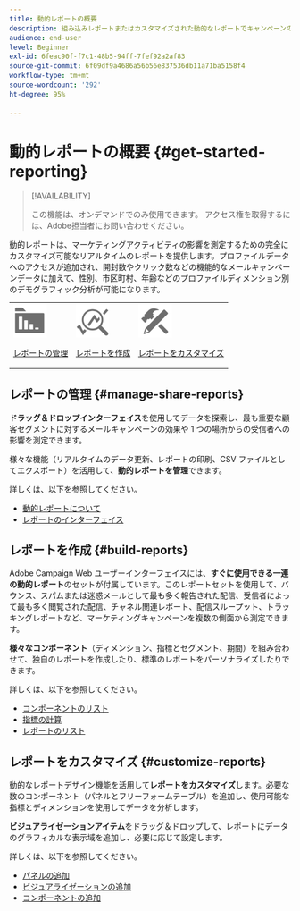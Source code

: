 ```yaml
---
title: 動的レポートの概要
description: 組み込みレポートまたはカスタマイズされた動的なレポートでキャンペーンの成功を分析します。
audience: end-user
level: Beginner
exl-id: 6feac90f-f7c1-48b5-94ff-7fef92a2af83
source-git-commit: 6f09df9a4686a56b56e837536db11a71ba5158f4
workflow-type: tm+mt
source-wordcount: '292'
ht-degree: 95%

---
```


# 動的レポートの概要 {#get-started-reporting}

>[!AVAILABILITY]
>
>この機能は、オンデマンドでのみ使用できます。 アクセス権を取得するには、Adobe担当者にお問い合わせください。

動的レポートは、マーケティングアクティビティの影響を測定するための完全にカスタマイズ可能なリアルタイムのレポートを提供します。プロファイルデータへのアクセスが追加され、開封数やクリック数などの機能的なメールキャンペーンデータに加えて、性別、市区町村、年齢などのプロファイルディメンション別のデモグラフィック分析が可能になります。

<table>
<tr>
<td><img src="assets/do-not-localize/icon_manage.svg" width="60px"><p><a href="#manage-share-reports">レポートの管理</a></p></td><td><img src="assets/do-not-localize/icon_build.svg" width="60px"><p><a href="#build-reports">レポートを作成</a></p></td><td><img src="assets/do-not-localize/icon_customize.svg" width="60px"><p><a href="#customize-reports">レポートをカスタマイズ</a></p></td></tr>
</table>

## レポートの管理 {#manage-share-reports}

**ドラッグ＆ドロップインターフェイス**&#x200B;を使用してデータを探索し、最も重要な顧客セグメントに対するメールキャンペーンの効果や 1 つの場所からの受信者への影響を測定できます。

様々な機能（リアルタイムのデータ更新、レポートの印刷、CSV ファイルとしてエクスポート）を活用して、**動的レポートを管理**&#x200B;できます。

詳しくは、以下を参照してください。

* [動的レポートについて](about-dynamic-reports.md)
* [レポートのインターフェイス](reporting-interface.md)

## レポートを作成 {#build-reports}

Adobe Campaign Web ユーザーインターフェイスには、**すぐに使用できる一連の動的レポート**&#x200B;のセットが付属しています。このレポートセットを使用して、バウンス、スパムまたは迷惑メールとして最も多く報告された配信、受信者によって最も多く閲覧された配信、チャネル関連レポート、配信スループット、トラッキングレポートなど、マーケティングキャンペーンを複数の側面から測定できます。

**様々なコンポーネント**（ディメンション、指標とセグメント、期間）を組み合わせて、独自のレポートを作成したり、標準のレポートをパーソナライズしたりできます。

詳しくは、以下を参照してください。

* [コンポーネントのリスト](list-of-components.md)
* [指標の計算](indicator-calculation.md)
* [レポートのリスト](defining-the-report-period.md)

## レポートをカスタマイズ {#customize-reports}

動的なレポートデザイン機能を活用して&#x200B;**レポートをカスタマイズ**&#x200B;します。必要な数のコンポーネント（パネルとフリーフォームテーブル）を追加し、使用可能な指標とディメンションを使用してデータを分析します。

**ビジュアライゼーションアイテム**&#x200B;をドラッグ＆ドロップして、レポートにデータのグラフィカルな表示域を追加し、必要に応じて設定します。

詳しくは、以下を参照してください。

* [パネルの追加](adding-panels.md)
* [ビジュアライゼーションの追加](adding-visualizations.md)
* [コンポーネントの追加](adding-components.md)
